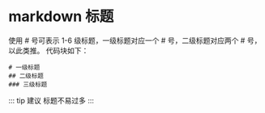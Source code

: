 # markdown 标题
使用 # 号可表示 1-6 级标题，一级标题对应一个 # 号，二级标题对应两个 # 号，以此类推。
代码块如下：
    
    # 一级标题
    ## 二级标题
    ### 三级标题

::: tip 建议
标题不易过多
:::